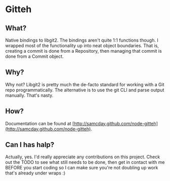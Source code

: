 # Gitteh

## What?

Native bindings to libgit2. The bindings aren't quite 1:1 functions though. I wrapped most of the functionality up into neat object boundaries. That is, creating a commit is done from a Repository, then managing that commit is done from a Commit object.

## Why?

Why not? Libgit2 is pretty much the de-facto standard for working with a Git repo programmatically. The alternative is to use the git CLI and parse output manually. That's nasty.

## How?

Documentation can be found at [http://samcday.github.com/node-gitteh](http://samcday.github.com/node-gitteh).

## Can I has halp?

Actually, yes. I'd really appreciate any contributions on this project. Check out the TODO to see what still needs to be done, then get in contact with me BEFORE you start coding so I can make sure you're not doubling up work that's already under wraps :)
